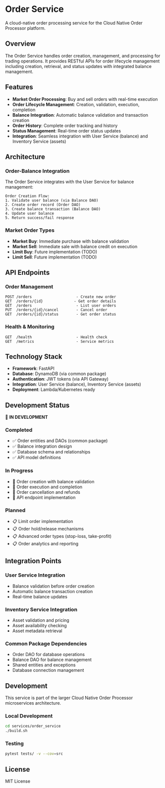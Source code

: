 # Order Service

A cloud-native order processing service for the Cloud Native Order Processor platform.

## Overview

The Order Service handles order creation, management, and processing for trading operations. It provides RESTful APIs for order lifecycle management including creation, retrieval, and status updates with integrated balance management.

## Features

- **Market Order Processing**: Buy and sell orders with real-time execution
- **Order Lifecycle Management**: Creation, validation, execution, completion
- **Balance Integration**: Automatic balance validation and transaction creation
- **Order History**: Complete order tracking and history
- **Status Management**: Real-time order status updates
- **Integration**: Seamless integration with User Service (balance) and Inventory Service (assets)

## Architecture

### **Order-Balance Integration**
The Order Service integrates with the User Service for balance management:

```
Order Creation Flow:
1. Validate user balance (via Balance DAO)
2. Create order record (Order DAO)
3. Create balance transaction (Balance DAO)
4. Update user balance
5. Return success/fail response
```

### **Market Order Types**
- **Market Buy**: Immediate purchase with balance validation
- **Market Sell**: Immediate sale with balance credit on execution
- **Limit Buy**: Future implementation (TODO)
- **Limit Sell**: Future implementation (TODO)

## API Endpoints

### **Order Management**
```
POST /orders                    - Create new order
GET  /orders/{id}              - Get order details
GET  /orders                    - List user orders
PUT  /orders/{id}/cancel        - Cancel order
GET  /orders/{id}/status        - Get order status
```

### **Health & Monitoring**
```
GET  /health                    - Health check
GET  /metrics                   - Service metrics
```

## Technology Stack

- **Framework**: FastAPI
- **Database**: DynamoDB (via common package)
- **Authentication**: JWT tokens (via API Gateway)
- **Integration**: User Service (balance), Inventory Service (assets)
- **Deployment**: Lambda/Kubernetes ready

## Development Status

🔄 **IN DEVELOPMENT**

### **Completed**
- ✅ Order entities and DAOs (common package)
- ✅ Balance integration design
- ✅ Database schema and relationships
- ✅ API model definitions

### **In Progress**
- 🔄 Order creation with balance validation
- 🔄 Order execution and completion
- 🔄 Order cancellation and refunds
- 🔄 API endpoint implementation

### **Planned**
- 📋 Limit order implementation
- 📋 Order hold/release mechanisms
- 📋 Advanced order types (stop-loss, take-profit)
- 📋 Order analytics and reporting

## Integration Points

### **User Service Integration**
- Balance validation before order creation
- Automatic balance transaction creation
- Real-time balance updates

### **Inventory Service Integration**
- Asset validation and pricing
- Asset availability checking
- Asset metadata retrieval

### **Common Package Dependencies**
- Order DAO for database operations
- Balance DAO for balance management
- Shared entities and exceptions
- Database connection management

## Development

This service is part of the larger Cloud Native Order Processor microservices architecture.

### **Local Development**
```bash
cd services/order_service
./build.sh
```

### **Testing**
```bash
pytest tests/ -v --cov=src
```

## License

MIT License